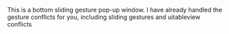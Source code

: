 This is a bottom sliding gesture pop-up window. I have already handled the gesture conflicts for you, including sliding gestures and uitableview conflicts
